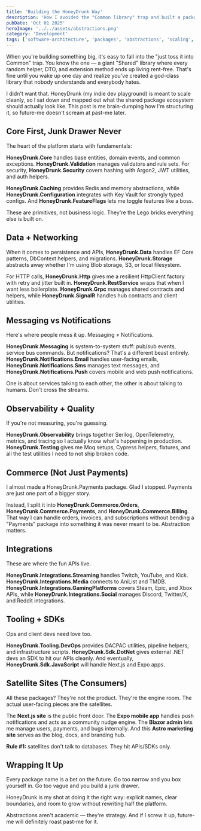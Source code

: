 ```yaml
---
title: 'Building the HoneyDrunk Way'
description: 'How I avoided the "Common library" trap and built a package ecosystem that actually scales without becoming a junk drawer.'
pubDate: 'Oct 01 2025'
heroImage: '../../assets/abstractions.png'
category: 'Development'
tags: ['software-architecture', 'packages', 'abstractions', 'scaling', 'honeydrunk']
---
```


When you're building something big, it's easy to fall into the "just toss it into Common" trap. You know the one — a giant "Shared" library where every random helper, DTO, and extension method ends up living rent-free. That's fine until you wake up one day and realize you've created a god-class library that nobody understands and everybody hates.

I didn't want that. HoneyDrunk (my indie dev playground) is meant to scale cleanly, so I sat down and mapped out what the shared package ecosystem should actually look like. This post is me brain-dumping how I'm structuring it, so future-me doesn't scream at past-me later.

## Core First, Junk Drawer Never

The heart of the platform starts with fundamentals:

**HoneyDrunk.Core** handles base entities, domain events, and common exceptions. **HoneyDrunk.Validation** manages validators and rule sets. For security, **HoneyDrunk.Security** covers hashing with Argon2, JWT utilities, and auth helpers. 

**HoneyDrunk.Caching** provides Redis and memory abstractions, while **HoneyDrunk.Configuration** integrates with Key Vault for strongly typed configs. And **HoneyDrunk.FeatureFlags** lets me toggle features like a boss.

These are primitives, not business logic. They're the Lego bricks everything else is built on.

## Data + Networking

When it comes to persistence and APIs, **HoneyDrunk.Data** handles EF Core patterns, DbContext helpers, and migrations. **HoneyDrunk.Storage** abstracts away whether I'm using Blob storage, S3, or local filesystem.

For HTTP calls, **HoneyDrunk.Http** gives me a resilient HttpClient factory with retry and jitter built in. **HoneyDrunk.RestService** wraps that when I want less boilerplate. **HoneyDrunk.Grpc** manages shared contracts and helpers, while **HoneyDrunk.SignalR** handles hub contracts and client utilities.

## Messaging vs Notifications

Here's where people mess it up. Messaging ≠ Notifications.

**HoneyDrunk.Messaging** is system-to-system stuff: pub/sub events, service bus commands. But notifications? That's a different beast entirely. **HoneyDrunk.Notifications.Email** handles user-facing emails, **HoneyDrunk.Notifications.Sms** manages text messages, and **HoneyDrunk.Notifications.Push** covers mobile and web push notifications.

One is about services talking to each other, the other is about talking to humans. Don't cross the streams.

## Observability + Quality

If you're not measuring, you're guessing.

**HoneyDrunk.Observability** brings together Serilog, OpenTelemetry, metrics, and tracing so I actually know what's happening in production. **HoneyDrunk.Testing** gives me Moq setups, Cypress helpers, fixtures, and all the test utilities I need to not ship broken code.

## Commerce (Not Just Payments)

I almost made a HoneyDrunk.Payments package. Glad I stopped. Payments are just one part of a bigger story.

Instead, I split it into **HoneyDrunk.Commerce.Orders**, **HoneyDrunk.Commerce.Payments**, and **HoneyDrunk.Commerce.Billing**. That way I can handle orders, invoices, and subscriptions without bending a "Payments" package into something it was never meant to be. Abstraction matters.

## Integrations

These are where the fun APIs live.

**HoneyDrunk.Integrations.Streaming** handles Twitch, YouTube, and Kick. **HoneyDrunk.Integrations.Media** connects to AniList and TMDB. **HoneyDrunk.Integrations.GamingPlatforms** covers Steam, Epic, and Xbox APIs, while **HoneyDrunk.Integrations.Social** manages Discord, Twitter/X, and Reddit integrations.

## Tooling + SDKs

Ops and client devs need love too.

**HoneyDrunk.Tooling.DevOps** provides DACPAC utilities, pipeline helpers, and infrastructure scripts. **HoneyDrunk.Sdk.DotNet** gives external .NET devs an SDK to hit our APIs cleanly. And eventually, **HoneyDrunk.Sdk.JavaScript** will handle Next.js and Expo apps.

## Satellite Sites (The Consumers)

All these packages? They're not the product. They're the engine room. The actual user-facing pieces are the satellites.

The **Next.js site** is the public front door. The **Expo mobile app** handles push notifications and acts as a community nudge engine. The **Blazor admin** lets me manage users, payments, and bugs internally. And this **Astro marketing site** serves as the blog, docs, and branding hub.

**Rule #1:** satellites don't talk to databases. They hit APIs/SDKs only.

## Wrapping It Up

Every package name is a bet on the future. Go too narrow and you box yourself in. Go too vague and you build a junk drawer.

HoneyDrunk is my shot at doing it the right way: explicit names, clear boundaries, and room to grow without rewriting half the platform.

Abstractions aren't academic — they're strategy. And if I screw it up, future-me will definitely roast past-me for it.